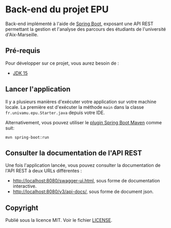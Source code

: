 # Back-end du projet EPU

Back-end implémenté à l'aide de [Spring Boot](http://projects.spring.io/spring-boot/), exposant une API REST permettant la gestion et l'analyse des parcours des étudiants de l'université d'Aix-Marseille.

## Pré-requis

Pour développer sur ce projet, vous aurez besoin de :

- [JDK 15](https://www.oracle.com/fr/java/technologies/javase-jdk15-downloads.html)

## Lancer l'application

Il y a plusieurs manières d'exécuter votre application sur votre machine locale. La première est d'exécuter la méthode `main` dans la classe `fr.univamu.epu.Starter.java`  depuis votre IDE.

Alternativement, vous pouvez utiliser le [plugin Spring Boot Maven](https://docs.spring.io/spring-boot/docs/current/reference/html/build-tool-plugins-maven-plugin.html) comme suit:

```shell
mvn spring-boot:run
```

## Consulter la documentation de l'API REST

Une fois l'application lancée, vous pouvez consulter la documentation de l'API REST à deux URLs différentes :

- [http://localhost:8080/swagger-ui.html](http://localhost:8080/swagger-ui.html), sous forme de documentation interactive.
- [http://localhost:8080/v3/api-docs/](http://localhost:8080/v3/api-docs/), sous forme de document json.

## Copyright

Publié sous la licence MIT. Voir le fichier [LICENSE](https://etulab.univ-amu.fr/pfe-epu/epu-backend/-/blob/main/LICENSE.md).
